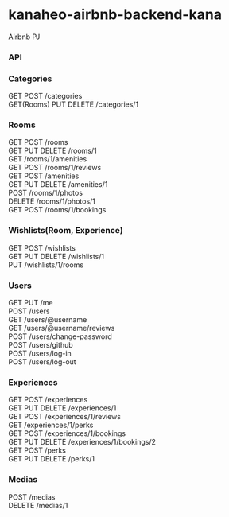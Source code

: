 # kanaheo-airbnb-backend-kana

Airbnb PJ

### API

### Categories

GET POST /categories  
GET(Rooms) PUT DELETE /categories/1

### Rooms

GET POST /rooms  
GET PUT DELETE /rooms/1  
GET /rooms/1/amenities  
GET POST /rooms/1/reviews  
GET POST /amenities  
GET PUT DELETE /amenities/1  
POST /rooms/1/photos  
DELETE /rooms/1/photos/1  
GET POST /rooms/1/bookings

### Wishlists(Room, Experience)

GET POST /wishlists  
GET PUT DELETE /wishlists/1  
PUT /wishlists/1/rooms

### Users

GET PUT /me  
POST /users  
GET /users/@username  
GET /users/@username/reviews  
POST /users/change-password  
POST /users/github  
POST /users/log-in  
POST /users/log-out

### Experiences

GET POST /experiences  
GET PUT DELETE /experiences/1  
GET POST /experiences/1/reviews  
GET /experiences/1/perks  
GET POST /experiences/1/bookings  
GET PUT DELETE /experiences/1/bookings/2  
GET POST /perks  
GET PUT DELETE /perks/1

### Medias

POST /medias  
DELETE /medias/1
